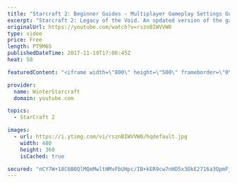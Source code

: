 ```yaml
---
title: "Starcraft 2: Beginner Guides - Multiplayer Gameplay Settings Guide and Recommendations (Updated)"
excerpt: "Starcraft 2: Legacy of the Void. An updated version of the gameplay/controls and region settings guide for Legacy of the Void, going over the changes and reiterating my recommended settings, as well as the settings I use as a Grandmaster player.  Thanks for watching and hope you enjoy!  I am a Grandmasters"
originalUrl: https://youtube.com/watch?v=rsznBIWVVW0
type: video
price: Free
length: PT9M6S
publishedDateTime: 2017-11-19T17:06:45Z
heat: 50

featuredContent: "<iframe width=\"800\" height=\"500\" frameborder=\"0\" src=\"https://www.youtube.com/embed/rsznBIWVVW0\" allow=\"accelerometer; autoplay; encrypted-media; gyroscope; picture-in-picture\" allowfullscreen></iframe>"

provider:
  name: WinterStarcraft
  domain: youtube.com

topics:
  - StarCraft 2

images:
  - url: https://i.ytimg.com/vi/rsznBIWVVW0/hqdefault.jpg
    width: 480
    height: 360
    isCached: true

secured: "nCY7W+18C6B0QlMQeMwltHMvFbUHpc/IB+kER9cw7nHD5x3OkE2716a3QpmFjfnnn2fO00bB8bfuUkDDQGS47Xf2ogR8OKX3Cprv+00HBQFaKsskl1FxKu1nwSOBmPUJZ/sl+XdqUJG+fIlun4mCVy0gnv1uO+NX28WqhY7IjUG4hycn256OV+GkWBhLrpZt2Lw7NPK1POE8pnEVCkcFt1dYnWL9N/RQaFso7piEQ6ion57V04vLbITDSdoCJWlOQHoIpTPq0K3Rt+t6uIHDUH8Nj6Q4/oO7m3keiMmMdscucAgbP9qW0U3F4I7Jk95hPzxD6n+ibV/mkvNPOajpBkCJKLG6DK9s0tkZkVBcoCSMNRxkP4EU7WBjaVlTVCHxaIDc1GDOIoNQZJ1Roo6EC/0T8N9Nr98l6KRHE58/6Eo=;dGV02fjQCK8uX+37iOgaiA=="
---
```


